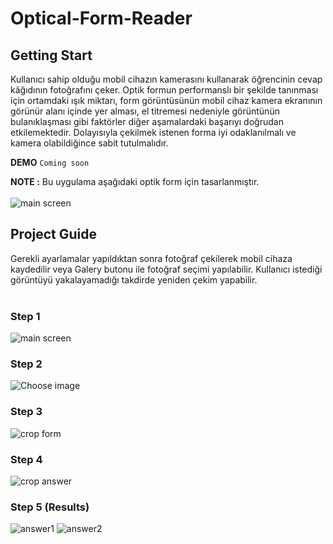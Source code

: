 # Optical-Form-Reader

## Getting Start
Kullanıcı sahip olduğu mobil cihazın kamerasını kullanarak öğrencinin cevap kâğıdının fotoğrafını çeker. Optik formun performanslı bir şekilde tanınması için ortamdaki ışık miktarı, form görüntüsünün mobil cihaz kamera ekranının görünür alanı içinde yer alması, el titremesi nedeniyle görüntünün bulanıklaşması gibi faktörler diğer aşamalardaki başarıyı doğrudan etkilemektedir. Dolayısıyla çekilmek istenen forma iyi odaklanılmalı ve kamera olabildiğince sabit tutulmalıdır. 


**DEMO** `Coming soon`<br/>

**NOTE :** Bu uygulama aşağıdaki optik form için tasarlanmıştır.<br/><br/>
![main screen](https://github.com/yusufaytin/Android-Optical-Form-Reader/blob/master/screenshot/IMAG2472.jpg)


## Project Guide

Gerekli ayarlamalar yapıldıktan sonra fotoğraf çekilerek mobil cihaza kaydedilir veya Galery butonu ile fotoğraf seçimi yapılabilir. Kullanıcı istediği görüntüyü yakalayamadığı takdirde yeniden çekim yapabilir. <br/><br/>

### Step 1
![main screen](https://github.com/yusufaytin/Android-Optical-Form-Reader/blob/master/screenshot/Screenshot_20170613-003343.png)

### Step 2
![Choose image](https://github.com/yusufaytin/Android-Optical-Form-Reader/blob/master/screenshot/Screenshot_20170613-014311.png)

### Step 3
![crop form](https://github.com/yusufaytin/Android-Optical-Form-Reader/blob/master/screenshot/Screenshot_20170924-135913.png)

### Step 4
![crop answer](https://github.com/yusufaytin/Android-Optical-Form-Reader/blob/master/screenshot/Screenshot_20170924-135948.png)

### Step 5 (Results)
![answer1](https://github.com/yusufaytin/Android-Optical-Form-Reader/blob/master/screenshot/Screenshot_20170611-181913.png)
![answer2](https://github.com/yusufaytin/Android-Optical-Form-Reader/blob/master/screenshot/Screenshot_20170612-215541.png)

